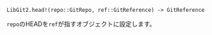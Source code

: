 ```
LibGit2.head!(repo::GitRepo, ref::GitReference) -> GitReference
```

`repo`のHEADを`ref`が指すオブジェクトに設定します。
